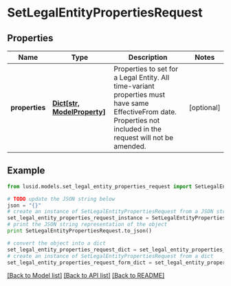 # SetLegalEntityPropertiesRequest


## Properties
Name | Type | Description | Notes
------------ | ------------- | ------------- | -------------
**properties** | [**Dict[str, ModelProperty]**](ModelProperty.md) | Properties to set for a Legal Entity. All time-variant properties must have same EffectiveFrom date. Properties not included in the request will not be amended. | [optional] 

## Example

```python
from lusid.models.set_legal_entity_properties_request import SetLegalEntityPropertiesRequest

# TODO update the JSON string below
json = "{}"
# create an instance of SetLegalEntityPropertiesRequest from a JSON string
set_legal_entity_properties_request_instance = SetLegalEntityPropertiesRequest.from_json(json)
# print the JSON string representation of the object
print SetLegalEntityPropertiesRequest.to_json()

# convert the object into a dict
set_legal_entity_properties_request_dict = set_legal_entity_properties_request_instance.to_dict()
# create an instance of SetLegalEntityPropertiesRequest from a dict
set_legal_entity_properties_request_form_dict = set_legal_entity_properties_request.from_dict(set_legal_entity_properties_request_dict)
```
[[Back to Model list]](../README.md#documentation-for-models) [[Back to API list]](../README.md#documentation-for-api-endpoints) [[Back to README]](../README.md)


